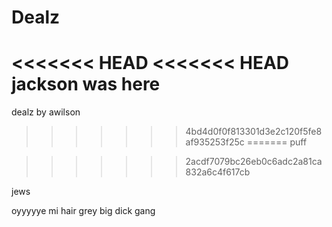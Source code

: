 # Dealz

<<<<<<< HEAD
<<<<<<< HEAD
jackson was here
=======
dealz by awilson
>>>>>>> 4bd4d0f0f813301d3e2c120f5fe8af935253f25c
=======
puff



 
>>>>>>> 2acdf7079bc26eb0c6adc2a81ca832a6c4f617cb

jews
  
  oyyyyye mi hair grey 
 big dick gang 
